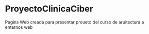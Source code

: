 # ProyectoClinicaCiber
Pagina Web creada para presentar proueto del curso de aruitectura a enternos web

